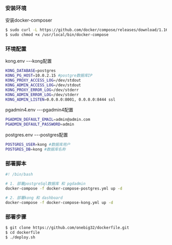 ### 安装环境
安装docker-composer
```sh
$ sudo curl -L https://github.com/docker/compose/releases/download/1.16.1/docker-compose-`uname -s`-`uname -m` -o /usr/local/bin/docker-compose
$ sudo chmod +x /usr/local/bin/docker-compose
```

### 环境配置
kong.env ---kong配置
```sh
KONG_DATABASE=postgres
KONG_PG_HOST=10.0.2.15 #postgre数据库IP
KONG_PROXY_ACCESS_LOG=/dev/stdout
KONG_ADMIN_ACCESS_LOG=/dev/stdout
KONG_PROXY_ERROR_LOG=/dev/stderr
KONG_ADMIN_ERROR_LOG=/dev/stderr
KONG_ADMIN_LISTEN=0.0.0.0:8001, 0.0.0.0:8444 ssl
```

pgadmin4.env ---pgadmin4配置
```sh
PGADMIN_DEFAULT_EMAIL=admin@admin.com
PGADMIN_DEFAULT_PASSWORD=admin

```

postgres.env ---postgres配置
```sh
POSTGRES_USER=kong #数据库用户
POSTGRES_DB=kong #数据库名称
```

### 部署脚本
```sh
#! /bin/bash

# 1. 部署postgreSql数据库 和 pgdadmin
docker-compose -f docker-compose-postgres.yml up -d

# 2. 部署kong 和 dashboard
docker-compose -f docker-compose-kong.yml up -d
```

### 部署步骤
```sh
$ git clone https://github.com/onebig32/dockerfile.git
$ cd dockerfile
$ ./deploy.sh
```


